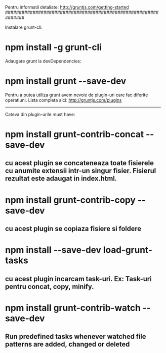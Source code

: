 Pentru informatii detaliate: http://gruntjs.com/getting-started
###############################################################

Instalare grunt-cli:
# npm install -g grunt-cli

Adaugare grunt la devDependencies:
# npm install grunt --save-dev

Pentru a putea utiliza grunt avem nevoie de plugin-uri care fac diferite operatiuni.
Lista completa aici: http://gruntjs.com/plugins

--------------------------------------------------------------------------------

Cateva din plugin-urile must have:

# npm install grunt-contrib-concat --save-dev   

cu acest plugin se concateneaza toate fisierele cu anumite extensii intr-un singur fisier.
Fisierul rezultat este adaugat in index.html.
--------------------------------------------------------------------------------

# npm install grunt-contrib-copy --save-dev

cu acest plugin se copiaza fisiere si foldere
--------------------------------------------------------------------------------

# npm install --save-dev load-grunt-tasks

cu acest plugin incarcam task-uri. Ex: Task-uri pentru concat, copy, minify.
--------------------------------------------------------------------------------

# npm install grunt-contrib-watch --save-dev

Run predefined tasks whenever watched file patterns are added, changed or deleted
--------------------------------------------------------------------------------
